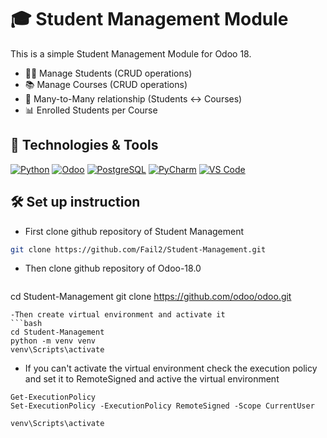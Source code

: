 # 🎓 Student Management Module
This is a simple Student Management Module for Odoo 18.
- 👩‍🎓 Manage Students (CRUD operations)
- 📚 Manage Courses (CRUD operations)
- 🔗 Many-to-Many relationship (Students ↔ Courses)
- 📊 Enrolled Students per Course

## 🚀 Technologies & Tools

[![Python](https://img.shields.io/badge/Python-3.10+-blue?style=for-the-badge&logo=python)](https://www.python.org/)
[![Odoo](https://img.shields.io/badge/Odoo-18.0-purple?style=for-the-badge&logo=odoo)](https://www.odoo.com/)
[![PostgreSQL](https://img.shields.io/badge/Database-PostgreSQL-blue?style=for-the-badge&logo=postgresql)](https://www.postgresql.org/)
[![PyCharm](https://img.shields.io/badge/IDE-PyCharm-green?style=for-the-badge&logo=pycharm)](https://www.jetbrains.com/pycharm/)
[![VS Code](https://img.shields.io/badge/Editor-VS%20Code-blue?style=for-the-badge&logo=visualstudiocode)](https://code.visualstudio.com/)


## 🛠 Set up instruction
- First clone github repository of Student Management
```bash
git clone https://github.com/Fail2/Student-Management.git
```
- Then clone github repository of Odoo-18.0
  ```bash
cd Student-Management
git clone https://github.com/odoo/odoo.git
```
-Then create virtual environment and activate it
```bash
cd Student-Management
python -m venv venv
venv\Scripts\activate
```
- If you can't activate the virtual environment check the execution policy and set it to RemoteSigned and active the virtual environment
```base
Get-ExecutionPolicy
Set-ExecutionPolicy -ExecutionPolicy RemoteSigned -Scope CurrentUser

venv\Scripts\activate
```

